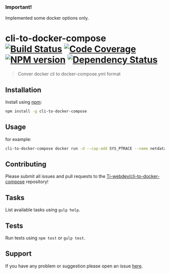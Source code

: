 ### Important!
Implemented some docker options only.

# cli-to-docker-compose [![Build Status](http://img.shields.io/travis/Ti-webdev/cli-to-docker-compose.svg?style=flat)](http://travis-ci.org/Ti-webdev/cli-to-docker-compose) [![Code Coverage](http://img.shields.io/coveralls/Ti-webdev/cli-to-docker-compose.svg?style=flat)](https://coveralls.io/r/Ti-webdev/cli-to-docker-compose) [![NPM version](http://img.shields.io/npm/v/cli-to-docker-compose.svg?style=flat)](https://www.npmjs.org/package/cli-to-docker-compose) [![Dependency Status](http://img.shields.io/david/Ti-webdev/cli-to-docker-compose.svg?style=flat)](https://david-dm.org/Ti-webdev/cli-to-docker-compose)

> Conver docker cli to docker-compose.yml format

## Installation


Install using [npm](https://www.npmjs.org/):

```sh
npm install -g cli-to-docker-compose
```

## Usage
for example:
```bash
cli-to-docker-compose docker run -d --cap-add SYS_PTRACE --name netdata -v /proc:/host/proc:ro -v /sys:/host/sys:ro -p 19999:19999 titpetric/netda
```

## Contributing

Please submit all issues and pull requests to the [Ti-webdev/cli-to-docker-compose](http://github.com/Ti-webdev/cli-to-docker-compose) repository!

## Tasks

List available tasks using `gulp help`.

## Tests

Run tests using `npm test` or `gulp test`.

## Support

If you have any problem or suggestion please open an issue [here](https://github.com/Ti-webdev/cli-to-docker-compose/issues).
